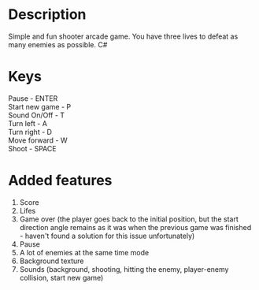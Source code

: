 # Description
Simple and fun shooter arcade game. You have three lives to defeat as many enemies as possible.
C#

# Keys
Pause - ENTER <br>
Start new game - P <br>
Sound On/Off - T <br>
Turn left - A <br>
Turn right - D <br>
Move forward - W <br>
Shoot - SPACE <br>

# Added features
1. Score
2. Lifes
3. Game over (the player goes back to the initial position, but the start direction angle remains as it was when the previous game was finished - haven't found a solution for this issue unfortunately)
4. Pause 
5. A lot of enemies at the same time mode
6. Background texture
7. Sounds (background, shooting, hitting the enemy, player-enemy collision, start new game)

